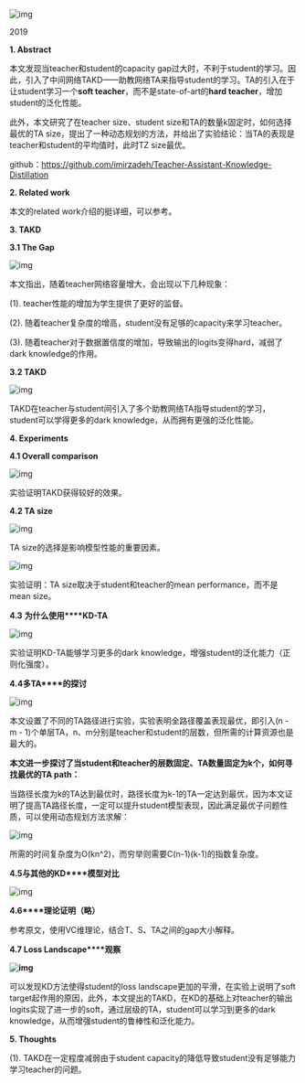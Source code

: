 ![img](images/clip_image001-3008244.png)

2019

**1. Abstract**

  本文发现当teacher和student的capacity gap过大时，不利于student的学习。因此，引入了中间网络TAKD——助教网络TA来指导student的学习。TA的引入在于让student学习一个**soft teacher**，而不是state-of-art的**hard teacher**，增加student的泛化性能。

  此外，本文研究了在teacher size、student size和TA的数量k固定时，如何选择最优的TA size，提出了一种动态规划的方法，并给出了实验结论：当TA的表现是teacher和student的平均值时，此时TZ size最优。

 

github：https://github.com/imirzadeh/Teacher-Assistant-Knowledge-Distillation

 

 

**2. Related work**

本文的related work介绍的挺详细，可以参考。

 

**3. TAKD**

**3.1 The Gap**

![img](images/clip_image002-3008244.png)

  本文指出，随着teacher网络容量增大，会出现以下几种现象：

(1). teacher性能的增加为学生提供了更好的监督。

(2). 随着teacher复杂度的增高，student没有足够的capacity来学习teacher。

(3). 随着teacher对于数据置信度的增加，导致输出的logits变得hard，减弱了dark knowledge的作用。

 

**3.2 TAKD**

![img](images/clip_image003-3008244.png)

​    TAKD在teacher与student间引入了多个助教网络TA指导student的学习，student可以学得更多的dark knowledge，从而拥有更强的泛化性能。

 

**4. Experiments**

**4.1 Overall comparison**

![img](images/clip_image004-3008244.png)

实验证明TAKD获得较好的效果。

 

**4.2 TA size**

![img](images/clip_image005-3008244.png)

TA size的选择是影响模型性能的重要因素。

![img](images/clip_image006-3008244.png)

实验证明：TA size取决于student和teacher的mean performance，而不是mean size。

**4.3** **为什么使用****KD-TA**

 

![img](images/clip_image007-3008244.png)

实验证明KD-TA能够学习更多的dark knowledge，增强student的泛化能力（正则化强度）。

 

**4.4****多****TA****的探讨**

![img](images/clip_image008-3008244.png)

本文设置了不同的TA路径进行实验，实验表明全路径覆盖表现最优，即引入(n - m - 1)个单层TA，n、m分别是teacher和student的层数，但所需的计算资源也是最大的。

 

**本文进一步探讨了当****student****和****teacher****的层数固定、****TA****数量固定为****k****个，如何寻找最优的****TA path****：**

当路径长度为k的TA达到最优时，路径长度为k-1的TA一定达到最优，因为本文证明了提高TA路径长度，一定可以提升student模型表现，因此满足最优子问题性质，可以使用动态规划方法求解：

![img](images/clip_image009-3008244.png)

所需的时间复杂度为O(kn^2)，而穷举则需要C(n-1)(k-1)的指数复杂度。

 

**4.5****与其他的****KD****模型对比**

![img](images/clip_image010-3008244.png)

 

**4.6****理论证明（略）**

参考原文，使用VC维理论，结合T、S、TA之间的gap大小解释。

 

**4.7 Loss Landscape****观察**

**![img](images/clip_image011-3008244.png)**

可以发现KD方法使得student的loss landscape更加的平滑，在实验上说明了soft target起作用的原因，此外，本文提出的TAKD，在KD的基础上对teacher的输出logits实现了进一步的soft，通过层级的TA，student可以学习到更多的dark knowledge，从而增强student的鲁棒性和泛化能力。

 

**5. Thoughts**

(1). TAKD在一定程度减弱由于student capacity的降低导致student没有足够能力学习teacher的问题。
